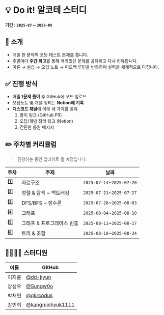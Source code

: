 # 💡 Do it! 알코테 스터디
#### 기간 : `2025-07` ~ `2025-09`

## 🙌 소개
- 매일 한 문제씩 코딩 테스트 문제를 풉니다.
- 주말마다 **주간 회고**를 통해 어려웠던 문제를 공유하고 다시 리뷰합니다.
- 이론 → 실습 → 오답 노트 → 피드백 루틴을 반복하며 실력을 체계적으로 다집니다.

## ✅ 진행 방식

- **매일 1문제 풀이** 후 GitHub에 코드 업로드
- 오답노트 및 개념 정리는 **Notion에 기록**
- **디스코드 채널**에 아래 세 가지를 공유
  1. 풀이 링크 (GitHub PR)
  2. 오답/개념 정리 링크 (Notion)
  3. 간단한 응원 메시지

## ✏️ 주차별 커리큘럼
> 진행하는 동안 업데이트 될 예정입니다. 

|주차|주제|날짜|
|---|---|---|
|1️⃣|자료구조|`2025-07-14`~`2025-07-20`|
|2️⃣|정렬 & 탐색 ~ 백트래킹|`2025-07-21`~`2025-07-27`|
|3️⃣|DFS/BFS ~ 정수론|`2025-07-28`~`2025-08-03`|
|4️⃣|그래프|`2025-08-04`~`2025-08-10`|
|5️⃣|그래프 & 프로그래머스 빈출|`2025-08-11`~`2025-08-17`|
|6️⃣|트리 & 조합|`2025-08-18`~`2025-08-24`|

## 🧑‍🧑‍🧒‍🧒 스터디원
| 이름 | GitHub |
|------|--------|
| 이지윤 | [@dd-jiyun](https://github.com/dd-jiyun) |
| 장성우 | [@Sungw0o](https://github.com/Sungw0o) |
| 박채연 | [@qkrcodus](https://github.com/qkrcodus) |
| 강민혁 | [@kangminhyuk1111](https://github.com/kangminhyuk1111) |
